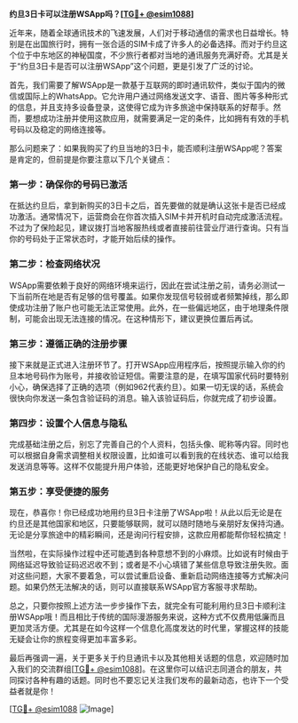 **约旦3日卡可以注册WSApp吗？[[TG💪+ @esim1088](https://t.me/s/esim1088)]**

近年来，随着全球通讯技术的飞速发展，人们对于移动通信的需求也日益增长。特别是在出国旅行时，拥有一张合适的SIM卡成了许多人的必备选择。而对于约旦这个位于中东地区的神秘国度，不少旅行者都对当地的通讯服务充满好奇。尤其是关于“约旦3日卡是否可以注册WSApp”这个问题，更是引发了广泛的讨论。

首先，我们需要了解WSApp是一款基于互联网的即时通讯软件，类似于国内的微信或国际上的WhatsApp。它允许用户通过网络发送文字、语音、图片等多种形式的信息，并且支持多设备登录，这使得它成为许多旅途中保持联系的好帮手。然而，要想成功注册并使用这款应用，就需要满足一定的条件，比如拥有有效的手机号码以及稳定的网络连接等。

那么问题来了：如果我购买了约旦当地的3日卡，能否顺利注册WSApp呢？答案是肯定的，但前提是你要注意以下几个关键点：

### **第一步：确保你的号码已激活**
在抵达约旦后，拿到新购买的3日卡之后，首先要做的就是确认这张卡是否已经成功激活。通常情况下，运营商会在你首次插入SIM卡并开机时自动完成激活流程。不过为了保险起见，建议拨打当地客服热线或者直接前往营业厅进行查询。只有当你的号码处于正常状态时，才能开始后续的操作。

### **第二步：检查网络状况**
WSApp需要依赖于良好的网络环境来运行，因此在尝试注册之前，请务必测试一下当前所在地是否有足够的信号覆盖。如果你发现信号较弱或者频繁掉线，那么即使成功注册了账户也可能无法正常使用。此外，在一些偏远地区，由于地理条件限制，可能会出现无法连接的情况。在这种情形下，建议更换位置后再试。

### **第三步：遵循正确的注册步骤**
接下来就是正式进入注册环节了。打开WSApp应用程序后，按照提示输入你的约旦本地号码作为账号，并接收验证短信。需要注意的是，在填写国家代码时要特别小心，确保选择了正确的选项（例如962代表约旦）。如果一切无误的话，系统会很快向你发送一条包含验证码的消息。输入该验证码后，你就完成了初步设置。

### **第四步：设置个人信息与隐私**
完成基础注册之后，别忘了完善自己的个人资料，包括头像、昵称等内容。同时也可以根据自身需求调整相关权限设置，比如谁可以看到我的在线状态、谁可以给我发送消息等等。这样不仅能提升用户体验，还能更好地保护自己的隐私安全。

### **第五步：享受便捷的服务**
现在，恭喜你！你已经成功地用约旦3日卡注册了WSApp啦！从此以后无论是在约旦还是其他国家和地区，只要能够联网，就可以随时随地与亲朋好友保持沟通。无论是分享旅途中的精彩瞬间，还是询问行程安排，这款应用都能帮你轻松搞定！

当然啦，在实际操作过程中还可能遇到各种意想不到的小麻烦。比如说有时候由于网络延迟导致验证码迟迟收不到；或者是不小心填错了某些信息导致注册失败。面对这些问题，大家不要着急，可以尝试重启设备、重新启动网络连接等方式解决问题。如果仍然无法解决的话，则可以直接联系WSApp官方客服寻求帮助。

总之，只要你按照上述方法一步步操作下去，就完全有可能利用约旦3日卡顺利注册WSApp哦！而且相比于传统的国际漫游服务来说，这种方式不仅费用低廉而且更加灵活方便。尤其是在如今这样一个信息化高度发达的时代里，掌握这样的技能无疑会让你的旅程变得更加丰富多彩。

最后再强调一遍，关于更多关于约旦通讯卡以及其他相关话题的信息，欢迎随时加入我们的交流群组[[TG💪+ @esim1088](https://t.me/s/esim1088)]。在这里你可以结识志同道合的朋友，共同探讨各种有趣的话题。同时也不要忘记关注我们发布的最新动态，也许下一个受益者就是你！

[[TG💪+ @esim1088](https://t.me/s/esim1088) ![Image](https://i.postimg.cc/4NQfJmqS/Snipaste-2025-05-13-00-14-12.png)]